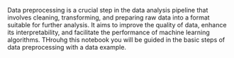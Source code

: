 Data preprocessing is a crucial step in the data analysis pipeline that involves cleaning, transforming, and preparing raw data into a format suitable for further analysis. It aims to improve the quality of data, enhance its interpretability, and facilitate the performance of machine learning algorithms.
THrouhg this notebook you will be guided in the basic steps of data preprocessing with a data example. 
